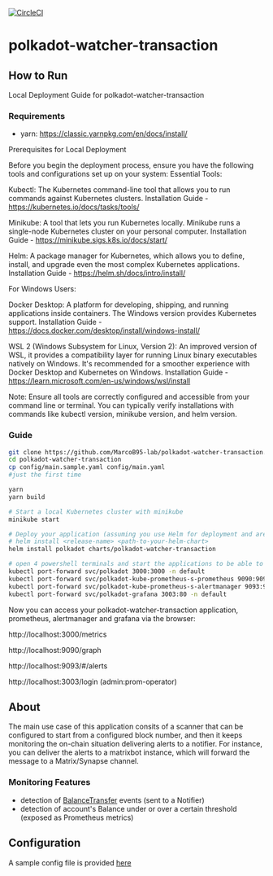 [![CircleCI](https://circleci.com/gh/w3f/polkadot-watcher-transaction.svg?style=svg)](https://circleci.com/gh/w3f/polkadot-watcher-transaction)

# polkadot-watcher-transaction

## How to Run 

Local Deployment Guide for polkadot-watcher-transaction

### Requirements

- yarn: https://classic.yarnpkg.com/en/docs/install/

Prerequisites for Local Deployment

Before you begin the deployment process, ensure you have the following tools and configurations set up on your system:
Essential Tools:

Kubectl: The Kubernetes command-line tool that allows you to run commands against Kubernetes clusters.
        Installation Guide - https://kubernetes.io/docs/tasks/tools/

Minikube: A tool that lets you run Kubernetes locally. Minikube runs a single-node Kubernetes cluster on your personal computer.
        Installation Guide - https://minikube.sigs.k8s.io/docs/start/

Helm: A package manager for Kubernetes, which allows you to define, install, and upgrade even the most complex Kubernetes applications.
        Installation Guide - https://helm.sh/docs/intro/install/

For Windows Users:

Docker Desktop: A platform for developing, shipping, and running applications inside containers. The Windows version provides Kubernetes support.
        Installation Guide - https://docs.docker.com/desktop/install/windows-install/

WSL 2 (Windows Subsystem for Linux, Version 2): An improved version of WSL, it provides a compatibility layer for running Linux binary executables natively on Windows.
        It's recommended for a smoother experience with Docker Desktop and Kubernetes on Windows.
        Installation Guide - https://learn.microsoft.com/en-us/windows/wsl/install

Note: Ensure all tools are correctly configured and accessible from your command line or terminal. You can typically verify installations with commands like kubectl version, minikube version, and helm version.

### Guide

```bash
git clone https://github.com/MarcoB95-lab/polkadot-watcher-transaction.git
cd polkadot-watcher-transaction
cp config/main.sample.yaml config/main.yaml 
#just the first time

yarn
yarn build

# Start a local Kubernetes cluster with minikube
minikube start

# Deploy your application (assuming you use Helm for deployment and are in the directory "polkadot-watcher-csv-exporter")
# helm install <release-name> <path-to-your-helm-chart>
helm install polkadot charts/polkadot-watcher-transaction

# open 4 powershell terminals and start the applications to be able to access them in the browser
kubectl port-forward svc/polkadot 3000:3000 -n default
kubectl port-forward svc/polkadot-kube-prometheus-s-prometheus 9090:9090 -n default
kubectl port-forward svc/polkadot-kube-prometheus-s-alertmanager 9093:9093 -n default
kubectl port-forward svc/polkadot-grafana 3003:80 -n default
```

Now you can access your polkadot-watcher-transaction application, prometheus, alertmanager and grafana via the browser:

http://localhost:3000/metrics

http://localhost:9090/graph

http://localhost:9093/#/alerts

http://localhost:3003/login (admin:prom-operator)

## About

The main use case of this application consits of a scanner that can be configured to start from a configured block number, and then it keeps monitoring the on-chain situation delivering alerts to a notifier. For instance, you can deliver the alerts to a matrixbot instance, which will forward the message to a Matrix/Synapse channel.

### Monitoring Features

- detection of [BalanceTransfer](https://polkadot.js.org/docs/substrate/events#transferaccountid32-accountid32-u128) events (sent to a Notifier)
- detection of account's Balance under or over a certain threshold (exposed as Prometheus metrics)

## Configuration

A sample config file is provided [here](/config/main.sample.yaml)

